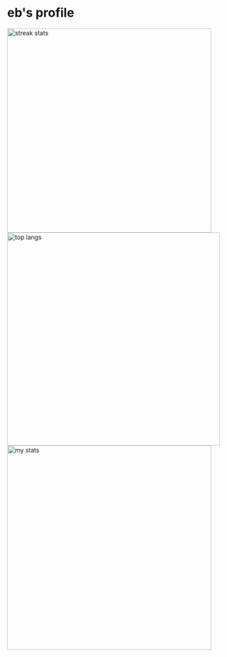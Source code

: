 # eb's profile

<img alt="streak stats" align="left" width="470" src="https://github-readme-streak-stats-salesp07.vercel.app/?user=elbrmv&count_private=true&theme=dracula&border_radius=5"/>
<img alt="top langs" align="left" width="490" src="https://github-readme-stats.vercel.app/api/top-langs/?username=elbrmv&theme=dracula&layout=compact&border_radius=5"/>
<img alt="my stats" align="center" width="470" src="https://github-readme-stats.vercel.app/api?username=elbrmv&show_icons=true&theme=dracula&hide=issues,contribs&border_radius=5"/>
